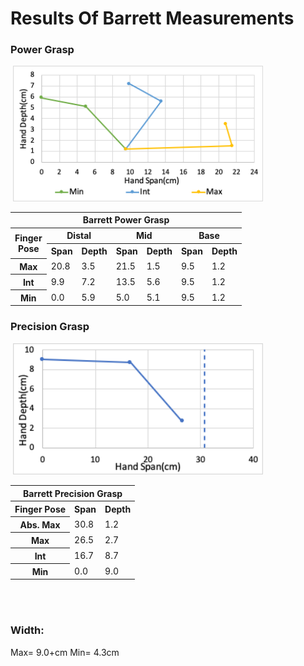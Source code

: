 # Results Of Barrett Measurements

### Power Grasp
<image>
<img src="Images/Barrett_Power_Chart.png" width="400">
</image>
<table>
    <thead>
        <tr>
            <th colspan=7> Barrett Power Grasp </th>
        </tr>
    </thead>
    <tbody>
        <tr>
            <th rowspan=2> Finger <br> Pose</th>
            <th colspan=2> Distal </th>
            <th colspan=2> Mid </th>
            <th colspan=2> Base </th>
        </tr>
        <tr>    
            <th colspan=1> Span </th>
            <th colspan=1>Depth</th>
            <th colspan=1> Span </th>
            <th colspan=1>Depth</th>
            <th colspan=1> Span </th>
            <th colspan=1>Depth</th>
        </tr>
        <tr>
            <th colspan=1> Max </th>
            <td colspan=1> 20.8 </td>
            <td colspan=1> 3.5 </td>
            <td colspan=1> 21.5 </td>
            <td colspan=1> 1.5 </td>
            <td colspan=1> 9.5 </td>
            <td colspan=1> 1.2 </td>
        </tr>
        <tr>
            <th colspan=1> Int </th>
            <td colspan=1> 9.9 </td>
            <td colspan=1> 7.2 </td>
            <td colspan=1> 13.5 </td>
            <td colspan=1> 5.6 </td>
            <td colspan=1> 9.5 </td>
            <td colspan=1> 1.2 </td>
        </tr>
        <tr>
            <th colspan=1> Min </th>
            <td colspan=1> 0.0 </td>
            <td colspan=1> 5.9 </td>
            <td colspan=1> 5.0 </td>
            <td colspan=1> 5.1 </td>
            <td colspan=1> 9.5 </td>
            <td colspan=1> 1.2 </td>
        </tr>
    </tbody>
</table>


### Precision Grasp

<image>
<img src="Images/Barrett_Precision_Chart.png" width="400">
</image>

<table>
    <thead>
        <tr>
            <th colspan=7> Barrett Precision Grasp </th>
        </tr>
    </thead>
    <tbody>
        <tr>           
            <th colspan=1> Finger Pose </th>
            <th colspan=1> Span </th>
            <th colspan=1>Depth</th>
        </tr>
        <tr>
            <th colspan=1> Abs. Max </th>
            <td colspan=1> 30.8 </td>
            <td colspan=1> 1.2 </td>
        </tr>
        <tr>
            <th colspan=1> Max </th>
            <td colspan=1> 26.5 </td>
            <td colspan=1> 2.7 </td>
        </tr>
        <tr>
            <th colspan=1> Int </th>
            <td colspan=1> 16.7 </td>
            <td colspan=1> 8.7 </td>
        </tr>
        <tr>
            <th colspan=1> Min </th>
            <td colspan=1> 0.0 </td>
            <td colspan=1> 9.0 </td>
        </tr>
    </tbody>
</table>
<br>
<br>

### Width:
Max= 9.0+cm Min= 4.3cm
